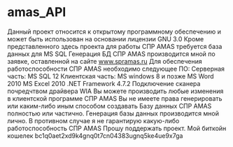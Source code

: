 # amas_API

Данный проект относится к открытому программному обеспечению
и может быть  использован на основании лицензии GNU 3.0
Кроме представленного здесь проекта для работы СПР AMAS требуется база данных для MS SQL
Генерация БД  СПР AMAS производится мной по заявке, оставленной на сайте www.spramas.ru
Для обеспечения работоспособности СПР AMAS  необходимо следующее ПО:
Серверная часть:
MS SQL 12
Клиентская часть:
MS windows 8  и позже
MS Word 2010
MS Excel 2010
.NET Framework  4.7.2
Подключение сканера почредчтвом драйвера WIA
Вы можете производить любые изменения в клиентской программе СПР AMAS
Вы не имеете права генерировать или каким-либо иным способом создавать Базу данных СПР AMAS полностью или частично.
Генерация базы данных производится мной лично. В противном случае я не гарантирую какую-либо работоспособность
СПР AMAS
Прошу поддержать проект. Мой биткойн кошелек bc1q0aet2xd9k4gnq0t7cn04383ugnq5ke4ue9x7ga  
